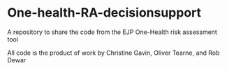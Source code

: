 # One-health-RA-decisionsupport
A repository to share the code from the EJP One-Health risk assessment tool

All code is the product of work by Christine Gavin, Oliver Tearne, and Rob Dewar
